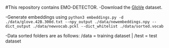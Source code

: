 #This repository contains EMO-DETECTOR.
-Download the [GloVe](http://nlp.stanford.edu/data/glove.42B.300d.zip) dataset.

-Generate embeddings using ```python3 embeddings.py -d ./data/glove.42B.300d.txt --npy_output ./data/newembeddings.npy --dict_output ./data/newvocab.pckl --dict_whitelist ./data/sorted.vocab```

-Data sorted folders are as follows: /data = training dataset | /test = test dataset